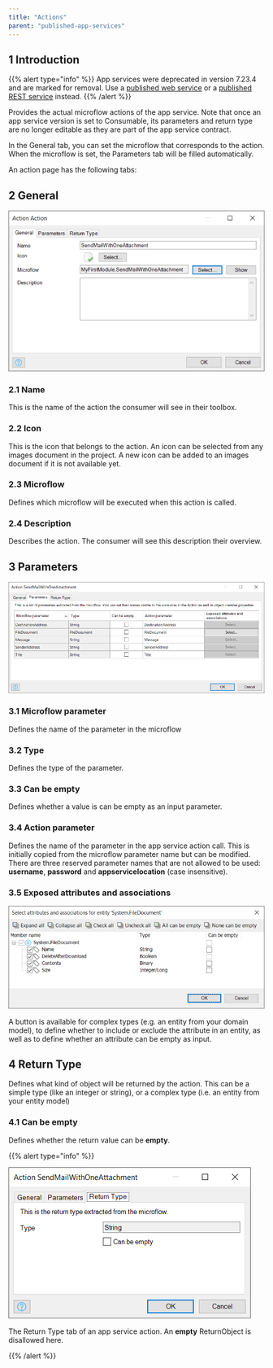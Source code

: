 ```yaml
---
title: "Actions"
parent: "published-app-services"
---
```


## 1 Introduction

{{% alert type="info" %}}
App services were deprecated in version 7.23.4 and are marked for removal. Use a [published web service](published-web-services) or a [published REST service](published-rest-services) instead.
{{% /alert %}}

Provides the actual microflow actions of the app service. Note that once an app service version is set to Consumable, its parameters and return type are no longer editable as they are part of the app service contract.

In the General tab, you can set the microflow that corresponds to the action. When the microflow is set, the Parameters tab will be filled automatically.

An action page has the following tabs:

## 2 General

![](attachments/16713720/16843926.png)

### 2.1 Name

This is the name of the action the consumer will see in their toolbox.

### 2.2 Icon

This is the icon that belongs to the action. An icon can be selected from any images document in the project. A new icon can be added to an images document if it is not available yet.

### 2.3 Microflow

Defines which microflow will be executed when this action is called.

### 2.4 Description

Describes the action. The consumer will see this description their overview.

## 3 Parameters

![](attachments/16713720/16843923.png)

### 3.1 Microflow parameter

Defines the name of the parameter in the microflow

### 3.2 Type

Defines the type of the parameter.

### 3.3 Can be empty

Defines whether a value is can be empty as an input parameter.

### 3.4 Action parameter

Defines the name of the parameter in the app service action call. This is initially copied from the microflow parameter name but can be modified. There are three reserved parameter names that are not allowed to be used: **username**, **password** and **appservicelocation** (case insensitive).

### 3.5 Exposed attributes and associations

![](attachments/16713720/16843922.png)

A button is available for complex types (e.g. an entity from your domain model), to define whether to include or exclude the attribute in an entity, as well as to define whether an attribute can be empty as input.

## 4 Return Type

Defines what kind of object will be returned by the action. This can be a simple type (like an integer or string), or a complex type (i.e. an entity from your entity model)

### 4.1 Can be empty

Defines whether the return value can be **empty**.

{{% alert type="info" %}}

![](attachments/16713720/16843921.png)

The Return Type tab of an app service action. An **empty** ReturnObject is disallowed here.

{{% /alert %}}
